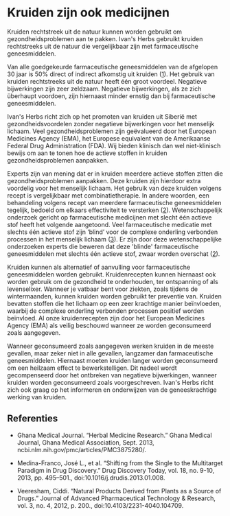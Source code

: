 # Kruiden zijn ook medicijnen

Kruiden rechtstreek uit de natuur kunnen worden gebruikt om gezondheidsproblemen aan te pakken. Ivan's Herbs gebruikt kruiden rechtstreeks uit de natuur die vergelijkbaar zijn met farmaceutische geneesmiddelen.

Van alle goedgekeurde farmaceutische geneesmiddelen van de afgelopen 30 jaar is 50% direct of indirect afkomstig uit kruiden ([1]). Het gebruik van kruiden rechtstreeks uit de natuur heeft één groot voordeel. Negatieve bijwerkingen zijn zeer zeldzaam. Negatieve bijwerkingen, als ze zich überhaupt voordoen, zijn hiernaast minder ernstig dan bij farmaceutische geneesmiddelen. 

Ivan's Herbs richt zich op het promoten van kruiden uit Siberië met gezondheidsvoordelen zonder negatieve bijwerkingen voor het menselijk lichaam. Veel gezondheidsproblemen zijn geëvalueerd door het European Medicines Agency (EMA), het Europese equivalent van de Amerikaanse Federal Drug Administration (FDA). Wij bieden klinisch dan wel niet-klinisch bewijs om aan te tonen hoe de actieve stoffen in kruiden gezondheidsproblemen aanpakken. 

Experts zijn van mening dat er in kruiden meerdere actieve stoffen zitten die gezondheidsproblemen aanpakken. Deze kruiden zijn hierdoor extra voordelig voor het menselijk lichaam. Het gebruik van deze kruiden volgens recept is vergelijkbaar met combinatietherapie. In andere woorden, een behandeling volgens recept van meerdere farmaceutische geneesmiddelen tegelijk, bedoeld om elkaars effectiviteit te versterken ([2]). Wetenschappelijk onderzoek gericht op farmaceutische medicijnen met slecht één actieve stof heeft het volgende aangetoond. Veel farmaceutische medicatie met slechts één actieve stof zijn ‘blind’ voor de complexe onderling verbonden processen in het menselijk lichaam ([3]). Er zijn door deze wetenschappelijke onderzoeken experts die beweren dat deze 'blinde' farmaceutische geneesmiddelen met slechts één actieve stof, zwaar worden overschat ([2]). 

Kruiden kunnen als alternatief of aanvulling voor farmaceutische geneesmiddelen worden gebruikt. Kruidenrecepten kunnen hiernaast ook worden gebruik om de gezondheid te onderhouden, ter ontspanning of als levenselixer. Wanneer je vatbaar bent voor ziekten, zoals tijdens de wintermaanden, kunnen kruiden worden gebruikt ter preventie van. Kruiden bevatten stoffen die het lichaam op een zeer krachtige manier beïnvloeden, waarbij de complexe onderling verbonden processen positief worden beïnvloed. Al onze kruidenrecepten zijn door het European Medicines Agency (EMA) als veilig beschouwd wanneer ze worden geconsumeerd zoals aangegeven. 

Wanneer geconsumeerd zoals aangegeven werken kruiden in de meeste gevallen, maar zeker niet in alle gevallen, langzamer dan farmaceutische geneesmiddelen. Hiernaast moeten kruiden langer worden geconsumeerd om een heilzaam effect te bewerkstelligen. Dit nadeel wordt gecompenseerd door het ontbreken van negatieve bijwerkingen, wanneer kruiden worden geconsumeerd zoals voorgeschreven. Ivan's Herbs richt zich ook graag op het informeren en onderwijzen van de geneeskrachtige werking van kruiden.

## Referenties

- Ghana Medical Journal. “Herbal Medicine Research.” Ghana Medical Journal, Ghana Medical Association, Sept. 2013, ncbi.nlm.nih.gov/pmc/articles/PMC3875280/.

- Medina-Franco, José L., et al. “Shifting from the Single to the Multitarget Paradigm in Drug Discovery.” Drug Discovery Today, vol. 18, no. 9-10, 2013, pp. 495–501., doi:10.1016/j.drudis.2013.01.008.

- Veeresham, Ciddi. “Natural Products Derived from Plants as a Source of Drugs.” Journal of Advanced Pharmaceutical Technology &amp; Research, vol. 3, no. 4, 2012, p. 200., doi:10.4103/2231-4040.104709.

[2]: https://www.ncbi.nlm.nih.gov/pmc/articles/PMC3875280/
[3]: https://www.ncbi.nlm.nih.gov/pmc/articles/PMC3642214/
[1]: https://www.ncbi.nlm.nih.gov/pmc/articles/PMC3560124/




